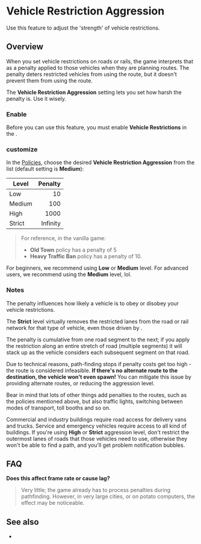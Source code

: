# Vehicle Restriction Aggression

Use this feature to adjust the 'strength' of vehicle restrictions.

## Overview

When you set vehicle restrictions on roads or rails, the game interprets that as a penalty applied to those vehicles
when they are planning routes. The penalty deters restricted vehicles from using the route, but it doesn't prevent them
from using the route.

The **Vehicle Restriction Aggression** setting lets you set how harsh the penalty is. Use it wisely.

### Enable

Before you can use this feature, you must enable **Vehicle Restrictions** in the [](Maintenance.md).

### customize

In the [Policies](Policies.md), choose the desired **Vehicle Restriction Aggression** from the list (default setting is
**Medium**):

| Level  |  Penalty |
|--------|---------:|
| Low    |       10 |
| Medium |      100 |
| High   |     1000 |
| Strict | Infinity |

> For reference, in the vanilla game:
>
> * **Old Town** policy has a penalty of 5
> * **Heavy Traffic Ban** policy has a penalty of 10.

For beginners, we recommend using **Low** or **Medium** level. For advanced users, we recommend using the **Medium**
level, lol.

### Notes

The penalty influences how likely a vehicle is to obey or disobey your vehicle restrictions.

The **Strict** level virtually removes the restricted lanes from the road or rail network for that type of vehicle, even
those driven by [](Reckless-Drivers.md).

The penalty is cumulative from one road segment to the next; if you apply the restriction along an entire stretch of
road (multiple segments) it will stack up as the vehicle considers each subsequent segment on that road.

Due to technical reasons, path-finding stops if penalty costs get too high - the route is considered infeasible. **If
there's no alternate route to the destination, the vehicle won't even spawn!** You can mitigate this issue by providing
alternate routes, or reducing the aggression level.

Bear in mind that lots of other things add penalties to the routes, such as the policies mentioned above, but also
traffic lights, switching between modes of transport, toll booths and so on.

Commercial and industry buildings require road access for delivery vans and trucks. Service and emergency vehicles
require access to all kind of buildings. If you're using **High** or **Strict** aggression level, don't restrict the
outermost lanes of roads that those vehicles need to use, otherwise they won't be able to find a path, and you'll get
problem notification bubbles.

## FAQ

**Does this affect frame rate or cause lag?**

> Very little; the game already has to process penalties during pathfinding. However, in very large cities, or on potato
> computers, the effect may be noticeable.

## See also

* [](Vehicle-Restrictions.md)